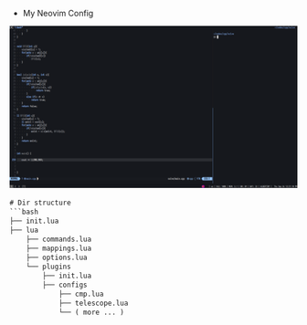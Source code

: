 - My Neovim Config

![2023-09-26-133901_2560x1440_scrot](../../Pictures/nvim.png)

```
# Dir structure
```bash
├── init.lua
├── lua
    ├── commands.lua
    ├── mappings.lua
    ├── options.lua
    └── plugins
        ├── init.lua
        ├── configs
            ├── cmp.lua
            ├── telescope.lua
            └── ( more ... )
```
